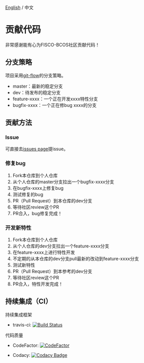 [English](../CONTRIBUTING.md) / 中文

# 贡献代码

非常感谢能有心为FISCO-BCOS社区贡献代码！

## 分支策略

项目采用[git-flow](https://jeffkreeftmeijer.com/git-flow/)的分支策略。

* master：最新的稳定分支
* dev：待发布的稳定分支
* feature-xxxx：一个正在开发xxxx特性分支
* bugfix-xxxx：一个正在修bug xxxx的分支

## 贡献方法

### Issue

可直接去[issues page](https://github.com/FISCO-BCOS/web3sdk/issues)提issue。

### 修复bug

1. Fork本仓库到个人仓库
2. 从个人仓库的master分支拉出一个bugfix-xxxx分支
3. 在bugfix-xxxx上修复bug
4. 测试修复的bug
5. PR（Pull Request）到本仓库的dev分支
6. 等待社区review这个PR
7. PR合入，bug修复完成！

### 开发新特性

1. Fork本仓库到个人仓库
2. 从个人仓库的dev分支拉出一个feature-xxxx分支
3. 在feature-xxxx上进行特性开发
4. 不定期的从本仓库的dev分支pull最新的改动到feature-xxxx分支
5. 测试新特性
6. PR（Pull Request）到本参考的dev分支
7. 等待社区review这个PR
8. PR合入，特性开发完成！

## 持续集成（CI）

持续集成框架

* travis-ci: [![Build Status](https://travis-ci.org/FISCO-BCOS/web3sdk.svg?branch=master)](https://travis-ci.org/FISCO-BCOS/web3sdk)

代码质量

* CodeFactor: [![CodeFactor](https://www.codefactor.io/repository/github/fisco-bcos/web3sdk/badge)](https://www.codefactor.io/repository/github/fisco-bcos/web3sdk)

* Codacy: [![Codacy Badge](https://api.codacy.com/project/badge/Grade/a2a6c2eb499e42739d066ff775d1b288)](https://www.codacy.com/app/fisco/console?utm_source=github.com&amp;utm_medium=referral&amp;utm_content=FISCO-BCOS/console&amp;utm_campaign=Badge_Grade)

